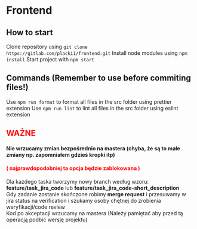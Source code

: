 # Frontend

## How to start
Clone repository using `git clone https://gitlab.com/placki1/frontend.git`
Install node modules using `npm install`
Start project with `npm start`

## Commands (Remember to use before commiting files!)
Use `npm run format` to format all files in the src folder using prettier extension
Use `npm run lint` to lint all files in the src folder using eslint extension

## <span style="color:red">WAŻNE</span>
#### Nie wrzucamy zmian bezpośrednio na mastera (chyba, że są to małe zmiany np. zapomniałem gdzieś kropki itp)
#### <span style="color:red">( najprawdopodobniej ta opcja będzie zablokowana )</span> 

Dla każdego taska tworzymy nowy branch według wzoru: __feature/task_jira_code__ lub __feature/task_jira_code-short_description__  
Gdy zadanie zostanie skończone robimy __merge request__ i przesuwamy w jira status na verification i szukamy osoby chętnej do zrobienia weryfikacji/code review  
Kod po akceptacji wrzucamy na mastera (Należy pamiętać aby przed tą operacją podbić wersję projektu)

